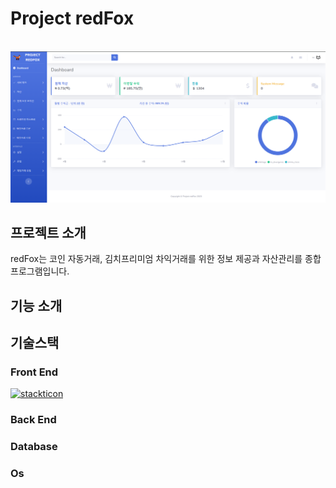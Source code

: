 # Project redFox

<p align="center">
  <br>
  <img src="./images/redfox/main.png">
  <br>
</p>

## 프로젝트 소개
redFox는 코인 자동거래, 김치프리미엄 차익거래를 위한 정보 제공과 자산관리를 종합 프로그램입니다.

## 기능 소개

## 기술스택

### Front End

[![stackticon](https://firebasestorage.googleapis.com/v0/b/stackticon-81399.appspot.com/o/images%2F1702739111256?alt=media&token=4b06ff02-0206-4959-a941-a63a3410f022)](https://github.com/msdio/stackticon)


### Back End



### Database

### Os


